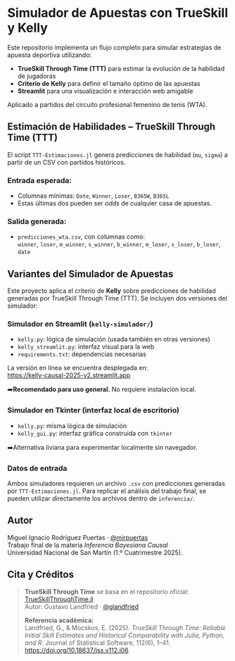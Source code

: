 # Simulador de Apuestas con TrueSkill y Kelly

Este repositorio implementa un flujo completo para simular estrategias de apuesta deportiva utilizando:

- **TrueSkill Through Time (TTT)** para estimar la evolución de la habilidad de jugadoras
- **Criterio de Kelly** para definir el tamaño óptimo de las apuestas
- **Streamlit** para una visualización e interacción web amigable

Aplicado a partidos del circuito profesional femenino de tenis (WTA).

## Estimación de Habilidades – TrueSkill Through Time (TTT)

El script `TTT-Estimaciones.jl` genera predicciones de habilidad (`mu`, `sigma`) a partir de un CSV con partidos históricos.

### Entrada esperada:
- Columnas mínimas: `Date`, `Winner`, `Loser`, `B365W`, `B365L`
- Estas últimas dos pueden ser *odds* de cualquier casa de apuestas.

### Salida generada:
- `predicciones_wta.csv`, con columnas como:  
  `winner`, `loser`, `m_winner`, `s_winner`, `b_winner`, `m_loser`, `s_loser`, `b_loser`, `date`

## Variantes del Simulador de Apuestas

Este proyecto aplica el criterio de **Kelly** sobre predicciones de habilidad generadas por TrueSkill Through Time (TTT). Se incluyen dos versiones del simulador:

### Simulador en Streamlit (`kelly-simulador/`)

- `kelly.py`: lógica de simulación (usada también en otras versiones)
- `kelly_streamlit.py`: interfaz visual para la web
- `requirements.txt`: dependencias necesarias

La versión en línea se encuentra desplegada en:  
https://kelly-causal-2025-v2.streamlit.app

➡️**Recomendado para uso general.** No requiere instalación local.

### Simulador en Tkinter (interfaz local de escritorio)

- `kelly.py`: misma lógica de simulación
- `kelly_gui.py`: interfaz gráfica construida con `tkinter`

➡️Alternativa liviana para experimentar localmente sin navegador.

### Datos de entrada

Ambos simuladores requieren un archivo `.csv` con predicciones generadas por `TTT-Estimaciones.jl`. Para replicar el análisis del trabajo final, se pueden utilizar directamente los archivos dentro de `inferencia/`.

## Autor

Miguel Ignacio Rodríguez Puertas · [@mirpuertas](https://github.com/mirpuertas)\
Trabajo final de la materia *Inferencia Bayesiana Causal*  
Universidad Nacional de San Martín (1.º Cuatrimestre 2025).

## Cita y Créditos

> **TrueSkill Through Time** se basa en el repositorio oficial:  
> [TrueSkillThroughTime.jl](https://github.com/glandfried/TrueSkillThroughTime.jl)  
> Autor: Gustavo Landfried · [@glandfried](https://github.com/glandfried)
>
> **Referencia académica:**  
> Landfried, G., & Mocskos, E. (2025). *TrueSkill Through Time: Reliable Initial Skill Estimates and Historical Comparability with Julia, Python, and R*. Journal of Statistical Software, 112(6), 1–41. https://doi.org/10.18637/jss.v112.i06
